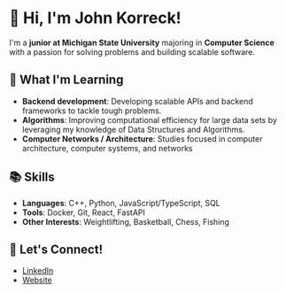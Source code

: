# 👋 Hi, I'm John Korreck!

I'm a **junior at Michigan State University** majoring in **Computer Science** with a passion for solving problems and building scalable software.

## 🌱 What I'm Learning
- **Backend development**: Developing scalable APIs and backend frameworks to tackle tough problems.
- **Algorithms**: Improving computational efficiency for large data sets by leveraging my knowledge of Data Structures and Algorithms.
- **Computer Networks / Architecture**: Studies focused in computer architecture, computer systems, and networks


## 📚 Skills
- **Languages**: C++, Python, JavaScript/TypeScript, SQL
- **Tools**: Docker, Git, React, FastAPI
- **Other Interests**: Weightlifting, Basketball, Chess, Fishing

## 🚀 Let's Connect!
- [LinkedIn](https://www.linkedin.com/in/johnkorreck)  
- [Website](https://johnkorreck.netlify.app)


<!---
JohnKorreckk/JohnKorreckk is a ✨ special ✨ repository because its `README.md` (this file) appears on your GitHub profile.
You can click the Preview link to take a look at your changes.
--->
